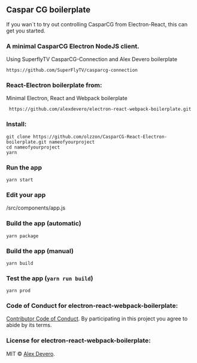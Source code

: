 
## Caspar CG boilerplate
If you wan´t to try out controlling CasparCG from Electron-React, this can get you started.

### A minimal CasparCG Electron NodeJS client.
Using SuperflyTV CasparCG-Connection and Alex Devero boilerplate
```
https://github.com/SuperFlyTV/casparcg-connection
```


### React-Electron boilerplate from:
Minimal Electron, React and Webpack boilerplate

```
 https://github.com/alexdevero/electron-react-webpack-boilerplate.git
```

### Install:
```
git clone https://github.com/olzzon/CasparCG-React-Electron-boilerplate.git nameofyourproject
cd nameofyourproject
yarn
```

### Run the app
```
yarn start
```

### Edit your app
/src/components/app.js

### Build the app (automatic)
```
yarn package
```

### Build the app (manual)
```
yarn build
```

### Test the app (`yarn run build`)
```
yarn prod
```

### Code of Conduct for electron-react-webpack-boilerplate:

[Contributor Code of Conduct](code-of-conduct.md). By participating in this project you agree to abide by its terms.

### License for electron-react-webpack-boilerplate:

MIT © [Alex Devero](https://alexdevero.com).
